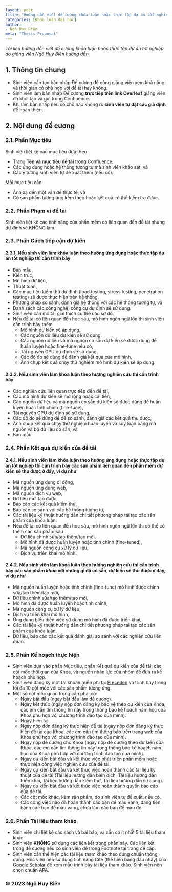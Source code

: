 ```yaml
---
layout: post
title: "Hướng dẫn viết đề cương khóa luận hoặc thực tập dự án tốt nghiệp"
categories: [Khóa luận đại học]
author:
- Ngô Huy Biên
meta: "Thesis Proposal"
---
```

_Tài liệu hướng dẫn viết đề cương khóa luận hoặc thực tập dự án tốt nghiệp do giảng viên Ngô Huy Biên hướng dẫn._

## 1. Thông tin chung
* Sinh viên cần tạo bản nháp Đề cương để cùng giảng viên xem khả năng và thời gian có phù hợp với đề tài hay không.
* Sinh viên làm bản nháp Đề cương **trực tiếp trên link Overleaf** giảng viên đã khởi tạo và gửi trong Confluence.
* Khi làm bản nháp nếu có chỗ nào không rõ **sinh viên tự đặt các giả định** để hoàn thiện.

## 2. Nội dung đề cương

### 2.1. Phần Mục tiêu
Sinh viên liệt kê các mục tiêu dựa theo 
* Trang **Tên và mục tiêu đề tài** trong Confluence,
* Các ứng dụng hoặc hệ thống tương tự mà sinh viên khảo sát, và
* Các ý tưởng sinh viên tự đề xuất thêm (nếu có).

Mỗi mục tiêu cần
* Ánh xạ đến một vấn đề thực tế, và
* Có sản phẩm tương ứng kèm theo hoặc kết quả có thể kiểm tra được.

### 2.2. Phần Phạm vi đề tài
Sinh viên liệt kê các tính năng của phần mềm có liên quan đến đề tài nhưng dự định sẽ KHÔNG làm.

### 2.3. Phần Cách tiếp cận dự kiến

#### 2.3.1. Nếu sinh viên làm khóa luận theo hướng ứng dụng hoặc thực tập dự án tốt nghiệp thì cần trình bày
* Bản mẫu, 
* Kiến trúc,
* Mô hình dữ liệu, 
* Thuật toán,
* Các mục tiêu kiểm thử dự định (load testing, stress testing, penetration testing) sẽ được thực hiện trên hệ thống,
* Phương pháp so sánh, đánh giá hệ thống với các hệ thống tương tự, và
* Danh sách các công nghệ, công cụ dự định sẽ sử dụng.
* Sinh viên cần mô tả, giải thích cụ thể các sơ đồ.
* Nếu đề tài có liên quan đến học sâu, mô hình ngôn ngữ lớn thì sinh viên cần trình bày thêm
    * Mô hình dự kiến sẽ áp dụng,
    * Các nguồn dữ liệu dự kiến sẽ sử dụng,
    * Các nguồn dữ liệu và mã nguồn có sẵn dự kiến sẽ được dùng để huấn luyện hoặc fine-tune nếu có,
    * Tài nguyên GPU dự định sẽ sử dụng,
    * Các độ đo sẽ dùng để đánh giá kết quả của mô hình,
    * Ảnh chụp kết quả chạy thử nghiệm mô hình dự kiến sẽ áp dụng.

#### 2.3.2. Nếu sinh viên làm khóa luận theo hướng nghiên cứu thì cần trình bày
* Các nghiên cứu liên quan trực tiếp đến đề tài,
* Các mô hình dự kiến sẽ mở rộng hoặc cải tiến,
* Các nguồn dữ liệu và mã nguồn có sẵn dự kiến sẽ được dùng để huấn luyện hoặc tinh chỉnh (fine-tune),
* Tài nguyên GPU dự định sẽ sử dụng, 
* Các độ đo sẽ dùng để để so sánh, đánh giá các kết quả thu được,
* Ảnh chụp kết quả chạy thử nghiệm huấn luyện và suy luận bằng mã nguồn và bộ dữ liệu có sẵn, và
* Bản mẫu

### 2.4. Phần Kết quả dự kiến của đề tài

#### 2.4.1. Nếu sinh viên làm khóa luận theo hướng ứng dụng hoặc thực tập dự án tốt nghiệp thì cần trình bày các sản phẩm liên quan đến phần mềm dự kiến sẽ thu được ở đây, ví dụ như
* Mã nguồn ứng dụng di động, 
* Mã nguồn ứng dụng web, 
* Mã nguồn dịch vụ web, 
* Dữ liệu mới tạo được,
* Báo cáo các kết quả kiểm thử,
* Báo cáo so sánh với các hệ thống tương tự,
* Các tài liệu kỹ thuật hướng dẫn chi tiết phương pháp tái tạo các sản phẩm của khóa luận.
* Nếu đề tài có liên quan đến học sâu, mô hình ngôn ngữ lớn thì có thể có thêm các sản phẩm sau
    * Dữ liệu chỉnh sửa/tạo thêm/tạo mới,
    * Mô hình đã được huấn luyện hoặc tinh chỉnh (fine-tuned),
    * Mã nguồn công cụ xử lý dữ liệu,
    * Dịch vụ triển khai mô hình.

#### 2.4.2. Nếu sinh viên làm khóa luận theo hướng nghiên cứu thì cần trình bày các sản phẩm _khác_ với những gì đã có sẵn, dự kiến sẽ thu được ở đây, ví dụ như
* Mã nguồn huấn luyện hoặc tinh chỉnh (fine-tune) mô hình được chỉnh sửa/tạo thêm/tạo mới,
* Dữ liệu chỉnh sửa/tạo thêm/tạo mới,
* Mô hình đã được huấn luyện hoặc tinh chỉnh,
* Mã nguồn công cụ xử lý dữ liệu,
* Dịch vụ triển khai mô hình,
* Ứng dụng biểu diễn việc sử dụng mô hình đã được triển khai,
* Các tài liệu kỹ thuật hướng dẫn chi tiết phương pháp tái tạo các sản phẩm của khóa luận,
* Dữ liệu, báo cáo các kết quả đánh giá, so sánh với các nghiên cứu liên quan.
  
### 2.5. Phần Kế hoạch thực hiện
* Sinh viên dựa vào phần Mục tiêu, phần Kết quả dự kiến của đề tài, các cột mốc thời gian của Khoa, và nguồn nhân lực của nhóm để đưa ra kế hoạch phù hợp.
* Sinh viên đăng ký một tài khoản miễn phí tại <a href target = "blank" href = "https://www.preceden.com/pricing">Preceden</a> và trình bày trong tối đa 10 cột mốc với các sản phẩm tương ứng.
* Một số cột mốc quan trọng cần phải có:
    * Ngày bắt đầu (ngày bắt đầu làm đề cương).
    * Ngày kết thúc (ngày nộp đơn đăng ký bảo vệ theo dự kiến của Khoa, các em cần tìm thông tin này trong thông báo kế hoạch năm học của Khoa phù hợp với chương trình đào tạo của mình).
    * Ngày hiện tại.
    * Ngày nộp đơn đăng ký thực hiện đề tài (ngày nộp đơn đăng ký thực hiện đề tài của Khoa, các em cần tìm thông báo trên trang web của Khoa phù hợp với chương trình đào tạo của mình).
    * Ngày nộp đề cương cho Khoa (ngày nộp đề cương theo dự kiến của Khoa, các em cần tìm thông tin này trong thông báo kế hoạch năm học của Khoa phù hợp với chương trình đào tạo của mình).
    * Ngày dự kiến bắt đầu và kết thúc việc phát triển phần mềm hoặc thực hiện công việc nghiên cứu của đề tài.
    * Ngày dự kiến bắt đầu và kết thúc việc hoàn thành các tài liệu kỹ thuật của đề tài (Tài liệu hướng dẫn biên dịch, Tài liệu hướng dẫn triển khai, Tài liệu hướng dẫn kiểm thử, Tài liệu hướng dẫn sử dụng).
    * Ngày dự kiến bắt đầu và kết thúc việc hoàn thành quyển báo cáo của đề tài.
    * Các cột mốc khác, kèm sản phẩm, do sinh viên tự đề xuất, nếu có.
    * Các công việc nào đã hoàn thành các bạn để màu xanh, đang tiến hành các bạn để màu vàng, chưa làm các bạn để màu đỏ.

### 2.6. Phần Tài liệu tham khảo
* Sinh viên chỉ liệt kê các sách và bài báo, và cần có ít nhất 5 tài liệu tham khảo.
* Sinh viên **KHÔNG** sử dụng các liên kết trong phần này. Các liên kết trong đề cương nếu có sinh viên để trong Footnote tại trang đề cập.
* Sinh viên cần thể hiện các tài liệu tham khảo theo đúng chuẩn thông dụng. Học viên nên sử dụng tính năng Cite (thể hiện bằng dấu nháy) của <a href target = "blank" href = "https://scholar.google.com/scholar?hl=en&as_sdt=0%2C5&q=Efficient+backprop">Google Scholar</a> để xem mẫu trình bày tài liệu tham khảo. Sinh viên nên chọn chuẩn APA.

### &copy; 2023 Ngô Huy Biên
